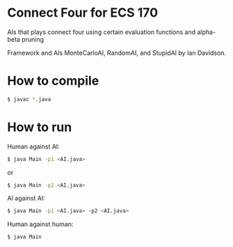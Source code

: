 # Connect Four for ECS 170
AIs that plays connect four using certain evaluation functions and alpha-beta pruning

Framework and AIs MonteCarloAI, RandomAI, and StupidAI by Ian Davidson.

# How to compile

```sh
$ javac *.java
```

# How to run

Human against AI:
```sh
$ java Main -p1 <AI.java>
```

or 

```sh
$ java Main -p2 <AI.java>
```

AI against AI:

```sh
$ java Main -p1 <AI.java> -p2 <AI.java>
```

Human against human:

```sh
$ java Main
```
